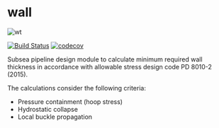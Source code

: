 # wall

![wt](https://www.flowtechenergy.com/wp-content/uploads/Line-Pipe-Wall-Thickness-Chart-Schedule-Weight-API-and-ASTM-Specifications-300x300.jpg)

[![Build Status](https://travis-ci.com/benranderson/wall.svg?branch=master)](https://travis-ci.com/benranderson/wall)
[![codecov](https://codecov.io/gh/benranderson/wall/branch/master/graph/badge.svg)](https://codecov.io/gh/benranderson/wall)

Subsea pipeline design module to calculate minimum required wall thickness in accordance with allowable stress design code PD 8010-2 (2015).

The calculations consider the following criteria:
* Pressure containment (hoop stress)
* Hydrostatic collapse
* Local buckle propagation
